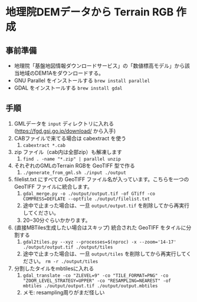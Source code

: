 # 地理院DEMデータから Terrain RGB 作成

## 事前準備

* 地理院「基盤地図情報ダウンロードサービス」の「数値標高モデル」から該当地域のDEM1Aをダウンロードする。
* GNU Parallel をインストールする `brew install parallel`
* GDAL をインストールする `brew install gdal`

## 手順

1. GMLデータを `input` ディレクトリに入れる (https://fgd.gsi.go.jp/download/ から入手)
1. CABファイルで来てる場合は cabextract を使う
    1. `cabextract *.cab`
1. zip ファイル（cab内は全部zip）も解凍します
    1. `find . -name "*.zip" | parallel unzip`
1. それぞれのGMLのTerrain RGBを GeoTIFF 型で作る
    1. `./generate_from_gml.sh ./input ./output`
1. filelist.txt にすべての GeoTIFF ファイル名が入っています。こちらを一つの GeoTIFF ファイルに統合します。
    1. `gdal_merge.py -o ./output/output.tif -of GTiff -co COMPRESS=DEFLATE --optfile ./output/filelist.txt`
    1. 途中で止まった場合は、一旦 `output/output.tif` を削除してから再実行してください。
    1. 20−30分ぐらいかかります。
1. (直接MBTiles生成したい場合はスキップ) 統合された GeoTIFF をタイルに分割する
    1. `gdal2tiles.py --xyz --processes=$(nproc) -x --zoom='14-17' ./output/output.tif ./output/tiles`
    1. 途中で止まった場合は、一旦 `output/tiles` を削除してから再実行してください。 `rm -r ./output/tiles`
1. 分割したタイルをmbtilesに入れる
    1. `gdal_translate -co "ZLEVEL=9" -co "TILE_FORMAT=PNG" -co "ZOOM_LEVEL_STRATEGY=UPPER" -co "RESAMPLING=NEAREST" -of mbtiles ./output/output.tif ./output/output.mbtiles`
    1. メモ: resampling周りがまだ怪しい
